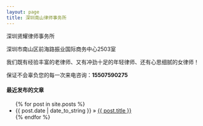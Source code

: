 ```yaml
---
layout: page
title: 深圳南山律师事务所
---
```

深圳贤耀律师事务所

深圳市南山区前海路振业国际商务中心2503室

我们既有经验丰富的老律师、又有冲劲十足的年轻律师、还有心思细腻的女律师！

保证不会辜负您的每一次来电咨询：<strong>15507590275</strong>

#### 最近发布的文章

<ul class="posts">
  {% for post in site.posts %}
    <li><span>{{ post.date | date_to_string }}</span> &raquo; <a href="{{ post.url }}">{{ post.title }}</a></li>
  {% endfor %}
</ul>
